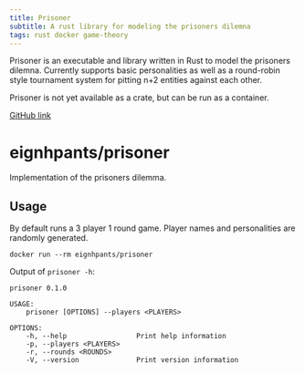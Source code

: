 ```yaml
---
title: Prisoner
subtitle: A rust library for modeling the prisoners dilemna
tags: rust docker game-theory
---
```


Prisoner is an executable and library written in Rust to model the prisoners dilemna. Currently supports basic personalities as well as a round-robin style tournament system for pitting n+2 entities against each other.

Prisoner is not yet available as a crate, but can be run as a container.

[GitHub link](https://github.com/iancullinane/prisoner-rust)

# eignhpants/prisoner

Implementation of the prisoners dilemma. 

## Usage

By default runs a 3 player 1 round game. Player names and personalities are randomly generated.

`docker run --rm eignhpants/prisoner`

Output of `prisoner -h`:

```
prisoner 0.1.0

USAGE:
    prisoner [OPTIONS] --players <PLAYERS>

OPTIONS:
    -h, --help                 Print help information
    -p, --players <PLAYERS>
    -r, --rounds <ROUNDS>
    -V, --version              Print version information
```

